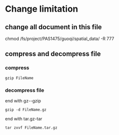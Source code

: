 # Change limitation
## change all document in this file
chmod /fs/project/PAS1475/guoqi/spatial_data/ -R 777

## compress and decompress file
### compress
```{r}
gzip FileName
```

### decompress file
end with gz--gzip
```{r}
gzip -d FileName.gz
```
end with tar.gz-tar
```{r}
tar zxvf FileName.tar.gz
```
